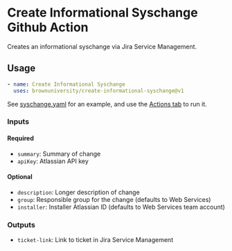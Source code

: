 # Create Informational Syschange Github Action

Creates an informational syschange via Jira Service Management.

## Usage

```yaml
- name: Create Informational Syschange
  uses: brownuniversity/create-informational-syschange@v1
```

See [syschange.yaml](.github/workflows/syschange.yaml) for an example, and use the [Actions tab](https://github.com/BrownUniversity/create-informational-syschange/actions/workflows/syschange.yaml) to run it.

### Inputs

#### Required

- `summary`: Summary of change
- `apiKey`: Atlassian API key

#### Optional

- `description`: Longer description of change
- `group`: Responsible group for the change (defaults to Web Services)
- `installer`: Installer Atlassian ID (defaults to Web Services team account)

### Outputs

- `ticket-link`: Link to ticket in Jira Service Management
